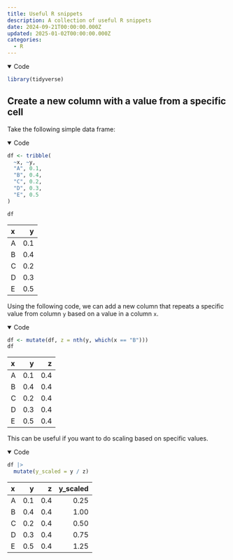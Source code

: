 ```yaml
---
title: Useful R snippets
description: A collection of useful R snippets
date: 2024-09-21T00:00:00.000Z
updated: 2025-01-02T00:00:00.000Z
categories:
  - R
---
```



<details open class="code-fold">
<summary>Code</summary>

``` r
library(tidyverse)
```

</details>

## Create a new column with a value from a specific cell

Take the following simple data frame:

<details open class="code-fold">
<summary>Code</summary>

``` r
df <- tribble(
  ~x, ~y,
  "A", 0.1,
  "B", 0.4,
  "C", 0.2,
  "D", 0.3,
  "E", 0.5
)

df
```

</details>

| x   |   y |
|:----|----:|
| A   | 0.1 |
| B   | 0.4 |
| C   | 0.2 |
| D   | 0.3 |
| E   | 0.5 |

Using the following code, we can add a new column that repeats a
specific value from column `y` based on a value in a column `x`.

<details open class="code-fold">
<summary>Code</summary>

``` r
df <- mutate(df, z = nth(y, which(x == "B")))
df
```

</details>

| x   |   y |   z |
|:----|----:|----:|
| A   | 0.1 | 0.4 |
| B   | 0.4 | 0.4 |
| C   | 0.2 | 0.4 |
| D   | 0.3 | 0.4 |
| E   | 0.5 | 0.4 |

This can be useful if you want to do scaling based on specific values.

<details open class="code-fold">
<summary>Code</summary>

``` r
df |>
  mutate(y_scaled = y / z)
```

</details>

| x   |   y |   z | y_scaled |
|:----|----:|----:|---------:|
| A   | 0.1 | 0.4 |     0.25 |
| B   | 0.4 | 0.4 |     1.00 |
| C   | 0.2 | 0.4 |     0.50 |
| D   | 0.3 | 0.4 |     0.75 |
| E   | 0.5 | 0.4 |     1.25 |
